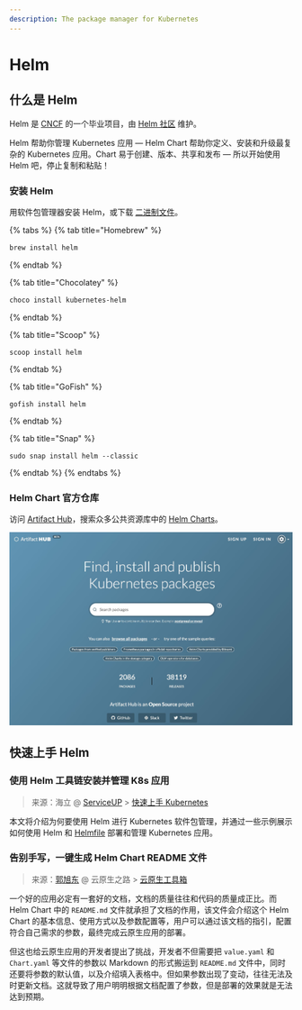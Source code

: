 ```yaml
---
description: The package manager for Kubernetes
---
```


# Helm

## 什么是 Helm

Helm 是 [CNCF](https://cncf.io/) 的一个毕业项目，由 [Helm 社区](https://github.com/helm/community) 维护。

Helm 帮助你管理 Kubernetes 应用 — Helm Chart 帮助你定义、安装和升级最复杂的 Kubernetes 应用。Chart 易于创建、版本、共享和发布 — 所以开始使用 Helm 吧，停止复制和粘贴！

### 安装 Helm

用软件包管理器安装 Helm，或下载 [二进制文件](https://github.com/helm/helm/releases/latest)。

{% tabs %}
{% tab title="Homebrew" %}
```bash
brew install helm
```
{% endtab %}

{% tab title="Chocolatey" %}
```bash
choco install kubernetes-helm
```
{% endtab %}

{% tab title="Scoop" %}
```
scoop install helm
```
{% endtab %}

{% tab title="GoFish" %}
```
gofish install helm
```
{% endtab %}

{% tab title="Snap" %}
```
sudo snap install helm --classic
```
{% endtab %}
{% endtabs %}

### Helm Chart 官方仓库

访问 [Artifact Hub](https://artifacthub.io/)，搜索众多公共资源库中的 [Helm Charts](https://artifacthub.io/packages/search?page=1&kind=0)。

![Artifact Hub &#x5B98;&#x7F51;&#x9996;&#x9875;](.gitbook/assets/image.png)

## 快速上手 Helm 

### 使用 Helm 工具链安装并管理 K8s 应用

> 来源：海立 @ [ServiceUP](https://www.yuque.com/serviceup) &gt; [快速上手 Kubernetes ](https://www.yuque.com/serviceup/k8s-hands-on)

本文将介绍为何要使用 Helm 进行 Kubernetes 软件包管理，并通过一些示例展示如何使用 Helm 和 [Helmfile](https://github.com/roboll/helmfile) 部署和管理 Kubernetes 应用。 

### 告别手写，一键生成 Helm Chart README 文件 <a id="activity-name"></a>

> 来源：[郭旭东](https://github.com/sunny0826) @ 云原生之路 &gt; [云原生工具箱](https://mp.weixin.qq.com/mp/appmsgalbum?__biz=MzI4MzcwMTA5Nw==&action=getalbum&album_id=1416096301506314242&scene=173&from_msgid=2247483835&from_itemidx=1&count=3#wechat_redirect)

一个好的应用必定有一套好的文档，文档的质量往往和代码的质量成正比。而 Helm Chart 中的 `README.md` 文件就承担了文档的作用，该文件会介绍这个 Helm Chart 的基本信息、使用方式以及参数配置等，用户可以通过该文档的指引，配置符合自己需求的参数，最终完成云原生应用的部署。

但这也给云原生应用的开发者提出了挑战，开发者不但需要把 `value.yaml` 和 `Chart.yaml` 等文件的参数以 Markdown 的形式搬运到 `README.md` 文件中，同时还要将参数的默认值，以及介绍填入表格中。但如果参数出现了变动，往往无法及时更新文档。这就导致了用户明明根据文档配置了参数，但是部署的效果就是无法达到预期。

